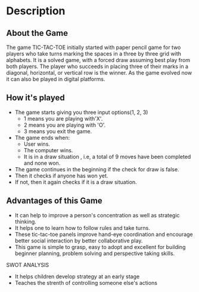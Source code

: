   # Description
  
  ## About the Game

The game TIC-TAC-TOE initially started with paper pencil game for two players who take turns marking the spaces in a three by three grid with alphabets. It is a solved game, with a forced draw assuming best play from both players. The player who succeeds in placing three of their marks in a diagonal, horizontal, or vertical row is the winner. As the game evolved now it can also be played in digital platforms.

 ## How it's played

 * The game starts giving you three input options(1, 2, 3)
   * 1 means you are playing with'X'.
   * 2 means you are playing with 'O'.
   * 3 means you exit the game.
 * The game ends when:
   * User wins.
   * The computer wins.
   * It is in a draw situation , i.e, a total of 9 moves have been completed and none won.
 * The game continues in the beginning if the check for draw is false.
 * Then it checks if anyone has won yet.
 * If not, then it again checks if it is a draw situation.



## Advantages of this Game

- It can help to improve a person's concentration as well as strategic thinking.
- It helps one to learn how to follow rules and take turns.
- These tic-tac-toe panels improve hand-eye coordination and encourage better social interaction by better collaborative play.
- This game is simple to grasp, easy to adopt and excellent for building beginner planning, problem solving and perspective taking skills.





SWOT ANALYSIS


* It helps children develop strategy at an early stage
* Teaches the strenth of controlling someone else's actions








